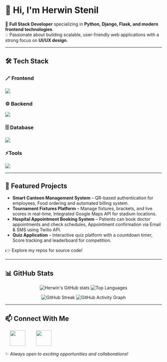 # 👋 Hi, I'm Herwin Stenil  

🚀 **Full Stack Developer** specializing in **Python, Django, Flask, and modern frontend technologies**.  
💡 Passionate about building scalable, user-friendly web applications with a strong focus on **UI/UX design**.  

---

## 🛠 Tech Stack  

### 🪄 Frontend  
<p>
  <img src="https://skillicons.dev/icons?i=html,css,js,bootstrap" />
</p>

### ⚙️ Backend  
<p>
  <img src="https://skillicons.dev/icons?i=python,django,flask" />
</p>

### 🗄️ Database  
<p>
  <img src="https://skillicons.dev/icons?i=sqlite,mongodb" />
</p>

### ⚡Tools  
<p>
  <img src="https://skillicons.dev/icons?i=git,github,vscode" />
</p>

---

## 🌟 Featured Projects
- **Smart Canteen Management System** – QR-based authentication for employees, Food ordering and automated billing system.  
- **Tournament Fixtures Platform** – Manage fixtures, brackets, and live scores in real-time, Integrated Google Maps API for stadium locations.
- **Hospital Appointment Booking System** – Patients can book doctor appointments and check schedules, Appointment confirmation via Email & SMS using Twilio API.  
- **Quiz Application** – Interactive quiz platform with a countdown timer, Score tracking and leaderboard for competition.  

👉 Explore my repos for source code!

---

## 📊 GitHub Stats

<p align="center">
  <img src="https://github-readme-stats.vercel.app/api?username=Herwinstenil&show_icons=true&theme=blue-green&hide_border=false" alt="Herwin's GitHub stats" />
  <img src="https://github-readme-stats.vercel.app/api/top-langs/?username=Herwinstenil&layout=compact&theme=blue-green&hide_border=false" alt="Top Languages" />
</p>

<p align="center">
  <img src="https://github-readme-streak-stats.herokuapp.com/?user=Herwinstenil&theme=blue-green&hide_border=false" alt="GitHub Streak" />
  <img src="https://github-readme-activity-graph.vercel.app/graph?username=Herwinstenil&bg_color=0d1117&color=00e4ff&line=00e4ff&point=ffffff&area=true&hide_border=false" alt="GitHub Activity Graph" />
</p>
</p>

---

## 📫 Connect With Me  

<p>
  <a href="mailto:herwinstenil24@gmail.com" style="text-decoration:none; margin: 0 15px;">
    <img src="https://skillicons.dev/icons?i=gmail" width="50" height="50" />
  </a>
  <a href="https://www.linkedin.com/in/herwin-stenil-e-b65317263" style="text-decoration:none; margin: 0 15px;">
    <img src="https://skillicons.dev/icons?i=linkedin" width="50" height="50" />
  </a>
</p>


✨ *Always open to exciting opportunities and collaborations!*  

